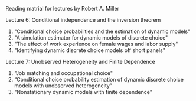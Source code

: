 Reading matrial for lectures by Robert A. Miller

Lecture 6: Conditional independence and the inversion theorem 
1. "Conditional choice probabilities and the estimation of dynamic models" 
1. "A simulation estimator for dynamic models of discrete choice"
1. "The effect of work experience on female wages and labor supply"
1. "Identifying dynamic discrete choice models off short panels"

Lecture 7: Unobserved Heterogeneity and Finite Dependence
1. "Job matching and occupational choice"
1. “Conditional choice probability estimation of dynamic discrete choice models with unobserved heterogeneity”
1. "Nonstationary dynamic models with finite dependence"
